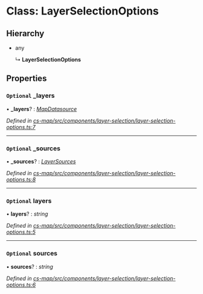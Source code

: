 # Class: LayerSelectionOptions

## Hierarchy

* any

  ↳ **LayerSelectionOptions**

## Properties

### `Optional` _layers

• **_layers**? : *[MapDatasource](_cs_map_src_datasources_map_datasource_.mapdatasource.md)*

*Defined in [cs-map/src/components/layer-selection/layer-selection-options.ts:7](https://github.com/RichardHovenkamp/csnext/blob/872f0bfe/packages/cs-map/src/components/layer-selection/layer-selection-options.ts#L7)*

___

### `Optional` _sources

• **_sources**? : *[LayerSources](_cs_map_src_classes_layer_sources_.layersources.md)*

*Defined in [cs-map/src/components/layer-selection/layer-selection-options.ts:8](https://github.com/RichardHovenkamp/csnext/blob/872f0bfe/packages/cs-map/src/components/layer-selection/layer-selection-options.ts#L8)*

___

### `Optional` layers

• **layers**? : *string*

*Defined in [cs-map/src/components/layer-selection/layer-selection-options.ts:5](https://github.com/RichardHovenkamp/csnext/blob/872f0bfe/packages/cs-map/src/components/layer-selection/layer-selection-options.ts#L5)*

___

### `Optional` sources

• **sources**? : *string*

*Defined in [cs-map/src/components/layer-selection/layer-selection-options.ts:6](https://github.com/RichardHovenkamp/csnext/blob/872f0bfe/packages/cs-map/src/components/layer-selection/layer-selection-options.ts#L6)*
